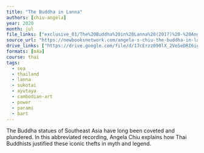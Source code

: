 ```yaml
---
title: "The Buddha in Lanna"
authors: [chiu-angela]
year: 2020
month: jul
file_links: ["exclusive_01/The%20Buddha%20in%20Lanna%20(2017)%20-%20Angela%20Chiu.m4a"]
source_url: "https://newbooksnetwork.com/angela-s-chiu-the-buddha-in-lanna-art-lineage-power-and-place-in-northern-thailand-u-hawaii-press-2017/"
drive_links: ["https://drive.google.com/file/d/17cErzz090lX_2VeSeDRI6ig-vr_9goEv/view?usp=drivesdk"]
formats: [m4a]
course: thai
tags:
  - sea
  - thailand
  - lanna
  - sukotai
  - ayutaya
  - cambodian-art
  - power
  - parami
  - bart
---
```


The Buddha statues of Southeast Asia have long been coveted and plundered. In this abbreviated recording, Angela Chiu explains how Thai Buddhists justified these iconic thefts in myth and legend.

